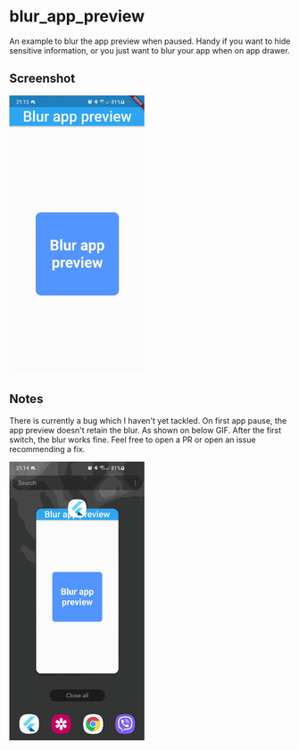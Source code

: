 # blur_app_preview

An example to blur the app preview when paused. Handy if you want to hide sensitive information, or you just want to blur your app when on app drawer.

## Screenshot

<img src="blur_app_preview.gif" height="500"></img>

## Notes

There is currently a bug which I haven't yet tackled. On first app pause, the app preview doesn't retain the blur. As shown on below GIF. After the first switch, the blur works fine. Feel free to open a PR or open an issue recommending a fix.

<img src="blur_app_preview_bug.gif" height="500"></img>
